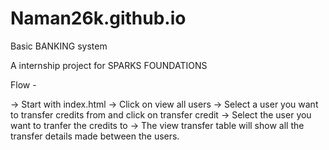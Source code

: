 # Naman26k.github.io
Basic BANKING system
 
 A internship project for SPARKS FOUNDATIONS
 
 Flow -

-> Start with index.html -> Click on view all users
-> Select a user you want to transfer credits from and click on transfer credit
-> Select the user you want to tranfer the credits to
-> The view transfer table will show all the transfer details made between the users.
